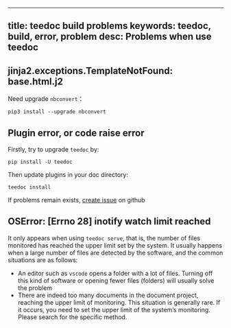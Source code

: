 
---
title: teedoc build problems
keywords: teedoc, build, error, problem
desc: Problems when use teedoc
---



## jinja2.exceptions.TemplateNotFound: base.html.j2

Need upgrade `nbconvert`：

```shell
pip3 install --upgrade nbconvert
```


## Plugin error, or code raise error

Firstly, try to upgrade `teedoc` by:

```
pip install -U teedoc
```

Then update plugins in your doc directory:

```
teedoc install
```

If problems remain exists, [create issue](https://github.com/teedoc/teedoc/issues/new) on github


## OSError: [Errno 28] inotify watch limit reached

It only appears when using `teedoc serve`, that is, the number of files monitored has reached the upper limit set by the system.
It usually happens when a large number of files are detected by the software, and the common situations are as follows:
* An editor such as `vscode` opens a folder with a lot of files. Turning off this kind of software or opening fewer files (folders) will usually solve the problem
* There are indeed too many documents in the document project, reaching the upper limit of monitoring. This situation is generally rare. If it occurs, you need to set the upper limit of the system’s monitoring. Please search for the specific method.

